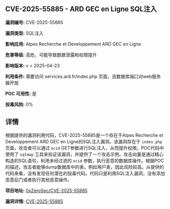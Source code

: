 ## CVE-2025-55885 - ARD GEC en Ligne SQL注入

**漏洞编号:** CVE-2025-55885

**漏洞类型:** SQL注入

**影响应用:** Alpes Recherche et Developpement ARD GEC en Ligne

**危害等级:** 高危，可能导致数据泄露和权限提升

**影响版本:** v < 2025-04-23

**利用条件:** 需要访问 services.ard.fr/index.php 页面，且数据库端口对web服务器开放

**POC 可用性:** 是

**投毒风险:** 0%

## 详情

根据提供的漏洞利用代码，CVE-2025-55885是一个存在于Alpes Recherche et Developpement ARD GEC en Ligne的SQL注入漏洞。该漏洞存在于 `index.php` 页面，攻击者可以通过 `ocid` GET参数进行SQL注入，从而提升权限。POC代码中使用了 `sqlmap` 工具来验证该漏洞，并提供了一个攻击示例。攻击向量是通过精心构造的SQL语句，利用未经过滤的 `ocid` 参数，执行恶意的数据库操作。根据POC的描述，攻击者能够dump数据库中的表，例如用户表，因此风险较高。从提供的代码来看，没有发现任何潜在的投毒代码。代码只是利用SQL注入漏洞，没有添加恶意后门或者执行其他恶意操作。

**项目地址:** [0xZeroSec/CVE-2025-55885](https://github.com/0xZeroSec/CVE-2025-55885)

**漏洞详情:** [CVE-2025-55885](https://nvd.nist.gov/vuln/detail/CVE-2025-55885)